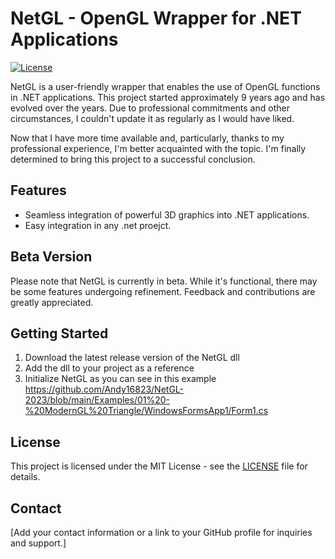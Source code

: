 # NetGL - OpenGL Wrapper for .NET Applications

[![License](https://img.shields.io/badge/license-MIT-blue.svg)](LICENSE)

NetGL is a user-friendly wrapper that enables the use of OpenGL functions in .NET applications. This project started approximately 9 years ago and has evolved over the years. Due to professional commitments and other circumstances, I couldn't update it as regularly as I would have liked.

Now that I have more time available and, particularly, thanks to my professional experience, I'm better acquainted with the topic. I'm finally determined to bring this project to a successful conclusion.

## Features

- Seamless integration of powerful 3D graphics into .NET applications.
- Easy integration in any .net proejct.

## Beta Version

Please note that NetGL is currently in beta. While it's functional, there may be some features undergoing refinement. Feedback and contributions are greatly appreciated.

## Getting Started

1. Download the latest release version of the NetGL dll
2. Add the dll to your project as a reference
3. Initialize NetGL as you can see in this example https://github.com/Andy16823/NetGL-2023/blob/main/Examples/01%20-%20ModernGL%20Triangle/WindowsFormsApp1/Form1.cs

## License

This project is licensed under the MIT License - see the [LICENSE](LICENSE) file for details.

## Contact

[Add your contact information or a link to your GitHub profile for inquiries and support.]

